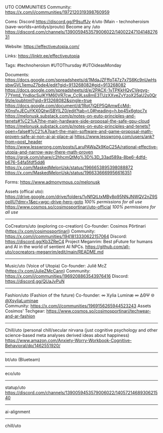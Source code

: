 UTO COMMUNITIES
Community:
https://x.com/i/communities/1972120319398760959

Coms:
Discord https://discord.gg/P9suffJv
ê/uto (Main - technoheroism (save-worlds=antidys/prouto)
Become any /uto https://discord.com/channels/1390059453579006022/1400224710414827631

Website:
https://effectiveutopia.com/

Links: 
https://linktr.ee/effectiveutopia

Tags: 
#technoheroism
#UTOThursday
#UTOideasMonday

Documents:
https://docs.google.com/spreadsheets/d/1MdaJZFffoT47z7x7S6Kc9nUwHssbwGVL1iemuZ7bde4/edit?gid=913268082#gid=913268082
https://docs.google.com/spreadsheets/d/e/2PACX-1vTPKkHQyCVegvg-77Ymtd_YndIqcSuIKYM60VR7cw_Cc9Lss8mE3TUzXXveZyYzoX25aU2s0Qr9lzle/pubhtml?gid=913268082&single=true
https://docs.google.com/document/d/1Rqt7jQEP5QAmwEcMd-X0nsfxJECuYKX0QtwiSBYlLZ0/edit?tab=t.0#heading=h.bp45x6gtoc7x
https://melonusk.substack.com/p/notes-on-euto-principles-and-tenets#%C2%A7the-main-hardware-side-proposal-the-safe-gpu-cloud
https://melonusk.substack.com/p/notes-on-euto-principles-and-tenets?open=false#%C2%A7part-the-main-software-and-game-proposal-math-proven-safe-ai-non-ai-ai-place-ai
https://www.lesswrong.com/users/ank?from=post_header
https://www.lesswrong.com/posts/LaruPAWaZk9KpC25A/rational-effective-utopia-and-narrow-way-there-math-proven
https://grok.com/share/c2hhcmQtMg%3D%3D_33ad589a-8be6-4dfd-b676-54fa5fdf5dd6
https://x.com/MaskedMelonUsk/status/1966653895398088872
https://x.com/MaskedMelonUsk/status/1966336669956616351

Forms:
https://www.admonymous.co/melonusk

Assets (offical uto):
https://drive.google.com/drive/folders/1yNfQtLtxMBy8p95NNJNWQV2nZ9SopIIU?dmr=1&ec=wgc-drive-hero-goto
*100% permissions for all use*
https://www.cosmos.so/cosimosportinari/uto-official
*100% permissions for all use*

---

CoCreators/uto (exploring co-creation)
Co-founder:  Cosimos Pôrtinari (https://x.com/cosimosportinari)
Community: https://x.com/i/communities/1941813330622157064
Discord: https://discord.gg/Kb3ZReC4
Project Meganrim: Best pFuture for humans and AI in the world of sentient AI NPCs.
https://github.com/all-uto/cocreators-meganrim/edit/main/README.md

---

Music/uto (Voice of Utopia)
Co-founder: Juliê McZ (https://x.com/JulieZMcCann)
Community: https://x.com/i/communities/1969208863543976416
Discord: https://discord.gg/QUaJvPuN

---

Fashion/uto (Fashion of the future)
Co-founder: ∞ Xylia Luminæ ∞ ∆ΘΨ 
🌐 [@XsyliaLuminae](https://x.com/XsyliaLuminae)  
Community: https://x.com/i/communities/1969156265944523243
Assets Cosimos' Techgear:  https://www.cosmos.so/cosimosportinari/techwear-and-ar-fashion

---

Chill/uto (personal chill/secular nirvana (just cognitive psychology and other science-based meta analyses derived ideas about happiness)
https://www.amazon.com/Anxiety-Worry-Workbook-Cognitive-Behavioral/dp/1462551920/

---

bt/uto (Blueteam)

---

eco/uto

---

statup/uto
https://discord.com/channels/1390059453579006022/1405721468930621540

---

ai-alignment

---

chill/uto

